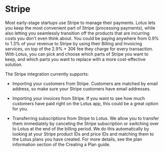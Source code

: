 # Stripe

Most early-stage startups use Stripe to manage their payments. Lotus lets you keep the most convenient part of Stripe (processing payments), while also letting you seamlessly transition off the products that are incurring costs you don't even think about. You could be paying anywhere from 0.9% to 1.3% of your revenue to Stripe by using their Billing and Invoicing services, on top of the 2.9% + 30¢ fee they charge for every transaction. With Lotus, you can pick and choose which parts of Stripe you want to keep, and which parts you want to replace with a more cost-effective solution.

The Stripe integration currently supports:

- Importing your customers from Stripe. Customers are matched by email address, so make sure your Stripe customers have email addresses.

- Importing your invoices from Stripe. If you want to see how much customers have paid right on the Lotus app, this could be a great option for you.

- Transferring subscriptions from Stripe to Lotus. We allow you to transfer them immediately by canceling the Stripe subscription or switching over to Lotus at the end of the billing period. We do this automatically by looking at your Stripe product IDs and price IDs and matching them to the Lotus plans you have created. For more details, see the plan information section of the Creating a Plan guide.
